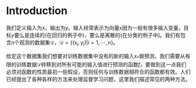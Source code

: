 # Introduction

我们定义输入为$\mathrm{x}$，输出为$y$。输入经常表示为向量$\mathrm{x}$因为一般有很多输入变量。目标$y$要么是连续的(在回归的例子中)，要么是离散的(在分类的例子中)。我们有包含$n$个观测的数据集$\mathcal{D}$，$\mathcal{D} = \{(\mathrm{x}_i,y_i)|i=1,\cdots,n\}$。

给定这个数据集我们想要对训练数据集中没有的新的输入$\mathrm{x}_*$做预测。我们需要从有限的训练数据$\mathcal{D}$转移到对所有可能的输入值进行预测的函数$f$。要做到这一点我们必须对函数的性质最初一些假设，否则任何与训练数据相符合的函数都有效。人们已经提出了各种各样的方法来处理监督学习问题，这里我们描述常见的两种方法。